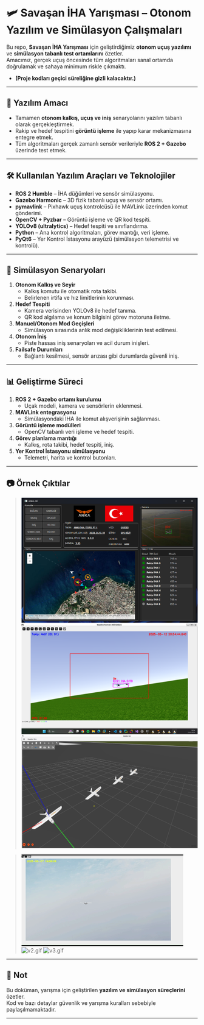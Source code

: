 # 🛩️ Savaşan İHA Yarışması – Otonom Yazılım ve Simülasyon Çalışmaları

Bu repo, **Savaşan İHA Yarışması** için geliştirdiğimiz **otonom uçuş yazılımı** ve **simülasyon tabanlı test ortamlarını** özetler.  
Amacımız, gerçek uçuş öncesinde tüm algoritmaları sanal ortamda doğrulamak ve sahaya minimum riskle çıkmaktı.  
* **(Proje kodları geçici süreliğine gizli kalacaktır.)**

---

## 🎯 Yazılım Amacı
- Tamamen **otonom kalkış, uçuş ve iniş** senaryolarını yazılım tabanlı olarak gerçekleştirmek.
- Rakip ve hedef tespitini **görüntü işleme** ile yapıp karar mekanizmasına entegre etmek.
- Tüm algoritmaları gerçek zamanlı sensör verileriyle **ROS 2 + Gazebo** üzerinde test etmek.

---

## 🛠️ Kullanılan Yazılım Araçları ve Teknolojiler
- **ROS 2 Humble** – İHA düğümleri ve sensör simülasyonu.
- **Gazebo Harmonic** – 3D fizik tabanlı uçuş ve sensör ortamı.
- **pymavlink** – Pixhawk uçuş kontrolcüsü ile MAVLink üzerinden komut gönderimi.
- **OpenCV + Pyzbar** – Görüntü işleme ve QR kod tespiti.
- **YOLOv8 (ultralytics)** – Hedef tespiti ve sınıflandırma.
- **Python** – Ana kontrol algoritmaları, görev mantığı, veri işleme.
- **PyQt6** – Yer Kontrol İstasyonu arayüzü (simülasyon telemetrisi ve kontrolü).

---

## 🧩 Simülasyon Senaryoları
1. **Otonom Kalkış ve Seyir**
   - Kalkış komutu ile otomatik rota takibi.
   - Belirlenen irtifa ve hız limitlerinin korunması.
2. **Hedef Tespiti**
   - Kamera verisinden YOLOv8 ile hedef tanıma.
   - QR kod algılama ve konum bilgisini görev motoruna iletme.
3. **Manuel/Otonom Mod Geçişleri**
   - Simülasyon sırasında anlık mod değişikliklerinin test edilmesi.
4. **Otonom İniş**
   - Piste hassas iniş senaryoları ve acil durum inişleri.
5. **Failsafe Durumları**
   - Bağlantı kesilmesi, sensör arızası gibi durumlarda güvenli iniş.

---

## 📊 Geliştirme Süreci
1. **ROS 2 + Gazebo ortamı kurulumu**  
   - Uçak modeli, kamera ve sensörlerin eklenmesi.
2. **MAVLink entegrasyonu**  
   - Simülasyondaki İHA ile komut alışverişinin sağlanması.
3. **Görüntü işleme modülleri**  
   - OpenCV tabanlı veri işleme ve hedef tespiti.
4. **Görev planlama mantığı**  
   - Kalkış, rota takibi, hedef tespiti, iniş.
5. **Yer Kontrol İstasyonu simülasyonu**  
   - Telemetri, harita ve kontrol butonları.

---

## 📷 Örnek Çıktılar
> ![Ekran görüntüsü 2025-04-15 222314.png](Ekran%20g%C3%B6r%C3%BCnt%C3%BCs%C3%BC%202025-04-15%20222314.png)
> ![Ekran görüntüsü 2025-05-12 205450.png](Ekran%20g%C3%B6r%C3%BCnt%C3%BCs%C3%BC%202025-05-12%20205450.png)
> ![img.png](img.png)

> ![v1.gif](v1.gif)
> ![v2.gif](v2.gif)
> ![v3.gif](v3.gif)
---

## 📄 Not
Bu doküman, yarışma için geliştirilen **yazılım ve simülasyon süreçlerini** özetler.  
Kod ve bazı detaylar güvenlik ve yarışma kuralları sebebiyle paylaşılmamaktadır.

---
